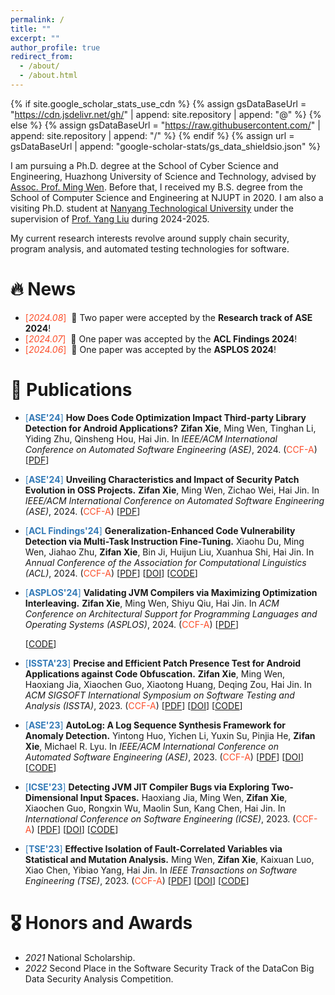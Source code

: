 ```yaml
---
permalink: /
title: ""
excerpt: ""
author_profile: true
redirect_from: 
  - /about/
  - /about.html
---
```


{% if site.google_scholar_stats_use_cdn %}
{% assign gsDataBaseUrl = "<https://cdn.jsdelivr.net/gh/>" | append: site.repository | append: "@" %}
{% else %}
{% assign gsDataBaseUrl = "<https://raw.githubusercontent.com/>" | append: site.repository | append: "/" %}
{% endif %}
{% assign url = gsDataBaseUrl | append: "google-scholar-stats/gs_data_shieldsio.json" %}

<span class='anchor' id='about-me'></span>

I am pursuing a Ph.D. degree at the School of Cyber Science and Engineering, Huazhong University of Science and Technology, advised by [Assoc. Prof. Ming Wen](https://mingwen-cs.github.io/index.html). Before that, I received my B.S. degree from the School of Computer Science and Engineering at NJUPT in 2020. I am also a visiting Ph.D. student at [Nanyang Technological University](https://www.ntu.edu.sg/) under the supervision of [Prof. Yang Liu](https://personal.ntu.edu.sg/yangliu/) during 2024-2025.

My current research interests revolve around supply chain security, program analysis, and automated testing technologies for software.

# 🔥 News

- <span style="color:#FC4E2A">[*2024.08*]</span> &nbsp;🎉 Two paper were accepted by the **Research track of ASE 2024**!
- <span style="color:#FC4E2A">[*2024.07*]</span> &nbsp;🎉 One paper was accepted by the **ACL Findings 2024**!
- <span style="color:#FC4E2A">[*2024.06*]</span> &nbsp;🎉 One paper was accepted by the **ASPLOS 2024**!

# 📝 Publications

- <span style="color:#337AB7">[**ASE'24**]</span> **How Does Code Optimization Impact Third-party Library Detection for Android Applications?**
  **Zifan Xie**, Ming Wen, Tinghan Li, Yiding Zhu, Qinsheng Hou, Hai Jin.
  In *IEEE/ACM International Conference on Automated Software Engineering (ASE)*, 2024.  (<span style="color:#FC4E2A">CCF-A</span>)
  [[PDF](https://xzf1234.github.io)]
  <!-- [[DOI]()] -->
  <!-- [[CODE](https://github.com/CGCL-codes/MopFuzzer)] -->

-  <span style="color:#337AB7">[**ASE'24**]</span> **Unveiling Characteristics and Impact of Security Patch Evolution in OSS Projects.**
  **Zifan Xie**, Ming Wen, Zichao Wei, Hai Jin.
  In *IEEE/ACM International Conference on Automated Software Engineering (ASE)*, 2024.  (<span style="color:#FC4E2A">CCF-A</span>)
  [[PDF](https://xzf1234.github.io)]


- <span style="color:#337AB7">[**ACL Findings'24**]</span> **Generalization-Enhanced Code Vulnerability Detection via Multi-Task Instruction Fine-Tuning.**
  Xiaohu Du, Ming Wen, Jiahao Zhu, **Zifan Xie**, Bin Ji, Huijun Liu, Xuanhua Shi, Hai Jin.
  In *Annual Conference of the Association for Computational Linguistics (ACL)*, 2024.  (<span style="color:#FC4E2A">CCF-A</span>)
  [[PDF](https://xzf1234.github.io/pdfs/ACL24.pdf)]
  [[DOI](https://doi.org/10.48550/arXiv.2406.03718)]
  [[CODE](https://github.com/CGCL-codes/VulLLM)]

- <span style="color:#337AB7">[**ASPLOS'24**]</span> **Validating JVM Compilers via Maximizing Optimization Interleaving.**
  **Zifan Xie**, Ming Wen, Shiyu Qiu, Hai Jin.
  In *ACM Conference on Architectural Support for Programming Languages and Operating Systems (ASPLOS)*, 2024.  (<span style="color:#FC4E2A">CCF-A</span>)
  [[PDF](https://xzf1234.github.io)]
  <!-- [[DOI]()] -->
  [[CODE](https://github.com/CGCL-codes/MopFuzzer)]


- <span style="color:#337AB7">[**ISSTA'23**]</span> **Precise and Efficient Patch Presence Test for Android Applications against Code Obfuscation.**
  **Zifan Xie**, Ming Wen, Haoxiang Jia, Xiaochen Guo, Xiaotong Huang, Deqing Zou, Hai Jin.
  In *ACM SIGSOFT International Symposium on Software Testing and Analysis (ISSTA)*, 2023.  (<span style="color:#FC4E2A">CCF-A</span>)
  [[PDF](https://xzf1234.github.io/pdfs/ISSTA23-PHunter.pdf)]
  [[DOI](https://doi.org/10.1145/3597926.3598061)]
  [[CODE](https://github.com/CGCL-codes/PHunter)]

- <span style="color:#337AB7">[**ASE'23**]</span> **AutoLog: A Log Sequence Synthesis Framework for Anomaly Detection.**
  Yintong Huo, Yichen Li, Yuxin Su, Pinjia He, **Zifan Xie**, Michael R. Lyu.
  In *IEEE/ACM International Conference on Automated Software Engineering (ASE)*, 2023.  (<span style="color:#FC4E2A">CCF-A</span>)
  [[PDF](https://xzf1234.github.io/pdfs/ASE23-AutoLog.pdf)]
  [[DOI](https://doi.org/10.1109/ASE56229.2023.00133)]
  [[CODE](https://github.com/logpai/AutoLog)]

- <span style="color:#337AB7">[**ICSE'23**]</span> **Detecting JVM JIT Compiler Bugs via Exploring Two-Dimensional Input Spaces.**
  Haoxiang Jia, Ming Wen, **Zifan Xie**, Xiaochen Guo, Rongxin Wu, Maolin Sun, Kang Chen, Hai Jin.
  In *International Conference on Software Engineering (ICSE)*, 2023.  (<span style="color:#FC4E2A">CCF-A</span>)
  [[PDF](https://xzf1234.github.io/pdfs/ICSE23-JOpFuzzer.pdf)]
  [[DOI](https://doi.org/10.1109/ICSE48619.2023.00016)]
  [[CODE](https://github.com/CGCL-codes/JOpFuzzer)]

- <span style="color:#337AB7">[**TSE'23**]</span> **Effective Isolation of Fault-Correlated Variables via Statistical and Mutation Analysis.**
  Ming Wen, **Zifan Xie**, Kaixuan Luo, Xiao Chen, Yibiao Yang, Hai Jin.
  In *IEEE Transactions on Software Engineering (TSE)*, 2023.  (<span style="color:#FC4E2A">CCF-A</span>)
  [[PDF](https://xzf1234.github.io/pdfs/TSE23-IsoVar.pdf)]
  [[DOI](https://doi.org/10.1109/TSE.2022.3209590)]
  [[CODE](https://github.com/MingWEN-CS/IsoVar)]

# 🎖 Honors and Awards

- *2021* National Scholarship.
- *2022* Second Place in the Software Security Track of the DataCon Big Data Security Analysis Competition.
